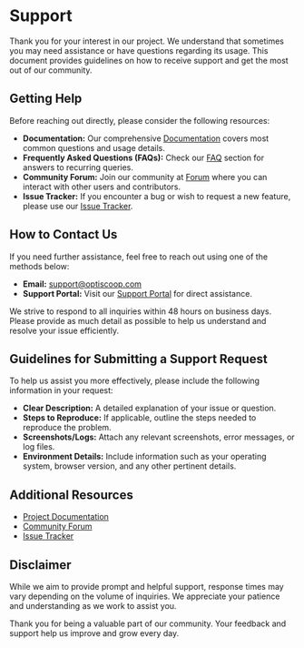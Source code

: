 # Support

Thank you for your interest in our project. We understand that sometimes you may need assistance or have questions regarding its usage. This document provides guidelines on how to receive support and get the most out of our community.

## Getting Help

Before reaching out directly, please consider the following resources:

- **Documentation:** Our comprehensive [Documentation](https://optiscoop.com/documentation) covers most common questions and usage details.
- **Frequently Asked Questions (FAQs):** Check our [FAQ](https://optiscoop.com/faq) section for answers to recurring queries.
- **Community Forum:** Join our community at [Forum](https://optiscoop.com/forum) where you can interact with other users and contributors.
- **Issue Tracker:** If you encounter a bug or wish to request a new feature, please use our [Issue Tracker](https://github.com/idugeni/optiscoop/issues).

## How to Contact Us

If you need further assistance, feel free to reach out using one of the methods below:

- **Email:** [support@optiscoop.com](mailto:support@optiscoop.com)
- **Support Portal:** Visit our [Support Portal](https://optiscoop.com/support) for direct assistance.

We strive to respond to all inquiries within 48 hours on business days. Please provide as much detail as possible to help us understand and resolve your issue efficiently.

## Guidelines for Submitting a Support Request

To help us assist you more effectively, please include the following information in your request:

- **Clear Description:** A detailed explanation of your issue or question.
- **Steps to Reproduce:** If applicable, outline the steps needed to reproduce the problem.
- **Screenshots/Logs:** Attach any relevant screenshots, error messages, or log files.
- **Environment Details:** Include information such as your operating system, browser version, and any other pertinent details.

## Additional Resources

- [Project Documentation](https://optiscoop.com/documentation)
- [Community Forum](https://optiscoop.com/forum)
- [Issue Tracker](https://github.com/idugeni/optiscoop/issues)

## Disclaimer

While we aim to provide prompt and helpful support, response times may vary depending on the volume of inquiries. We appreciate your patience and understanding as we work to assist you.

Thank you for being a valuable part of our community. Your feedback and support help us improve and grow every day.
